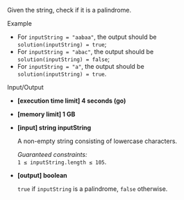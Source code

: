 Given the string, check if it is a  palindrome.

Example

-   For  `inputString = "aabaa"`, the output should be  
    `solution(inputString) = true`;
-   For  `inputString = "abac"`, the output should be  
    `solution(inputString) = false`;
-   For  `inputString = "a"`, the output should be  
    `solution(inputString) = true`.

Input/Output

-   **[execution time limit] 4 seconds (go)**

-   **[memory limit] 1 GB**

-   **[input] string inputString**

    A non-empty string consisting of lowercase characters.

    _Guaranteed constraints:_  
    `1 ≤ inputString.length ≤ 105`.

-   **[output] boolean**

    `true`  if  `inputString`  is a palindrome,  `false`  otherwise.